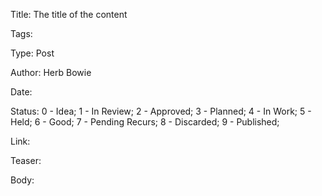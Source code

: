 Title:  The title of the content

Tags:    

Type:   Post

Author: Herb Bowie

Date:   

Status: 0 - Idea; 1 - In Review; 2 - Approved; 3 - Planned; 4 - In Work; 5 - Held; 6 - Good; 7 - Pending Recurs; 8 - Discarded; 9 - Published;

Link:

Teaser: 

Body:    

